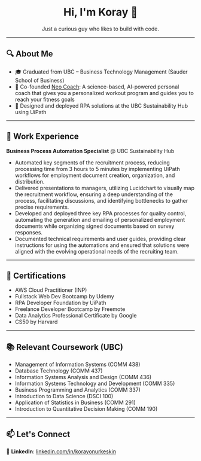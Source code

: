 <h1 align="center">Hi, I'm Koray 👋</h1>

<p align="center">
  Just a curious guy who likes to build with code.
</p>

---

## 🔍 About Me

- 🎓 Graduated from UBC – Business Technology Management (Sauder School of Business)  
- 🚀 Co-founded [Neo Coach](https://www.neo.coach/): A science-based, AI-powered personal coach that gives you a personalized workout program and guides you to reach your fitness goals
- 🧠 Designed and deployed RPA solutions at the UBC Sustainability Hub using UiPath

---

## 💼 Work Experience

**Business Process Automation Specialist** @ UBC Sustainability Hub  
  - Automated key segments of the recruitment process, reducing processing time from 3 hours to 5 minutes by implementing UiPath workflows for employment document creation, organization, and distribution.
  - Delivered presentations to managers, utilizing Lucidchart to visually map the recruitment workflow, ensuring a deep understanding of the process, facilitating discussions, and identifying bottlenecks to gather precise requirements.
  - Developed and deployed three key RPA processes for quality control, automating the generation and emailing of
  personalized employment documents while organizing signed documents based on survey responses.
  - Documented technical requirements and user guides, providing clear instructions for using the automations and
  ensured that solutions were aligned with the evolving operational needs of the recruiting team.

---

## 📄 Certifications

- AWS Cloud Practitioner (INP)
- Fullstack Web Dev Bootcamp by Udemy
- RPA Developer Foundation by UiPath
- Freelance Developer Bootcamp by Freemote
- Data Analytics Professional Certificate by Google
- CS50 by Harvard

---

## 📚 Relevant Coursework (UBC)

- Management of Information Systems (COMM 438)  
- Database Technology (COMM 437)  
- Information Systems Analysis and Design (COMM 436)  
- Information Systems Technology and Development (COMM 335)  
- Business Programming and Analytics (COMM 337)  
- Introduction to Data Science (DSCI 100)  
- Application of Statistics in Business (COMM 291)  
- Introduction to Quantitative Decision Making (COMM 190)

---

## 📫 Let's Connect

💼 **LinkedIn**: [linkedin.com/in/korayonurkeskin](https://linkedin.com/in/korayonurkeskin)
